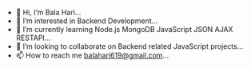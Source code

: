- 👋 Hi, I’m Bala Hari...
- 👀 I’m interested in Backend Development...
- 🌱 I’m currently learning Node.js MongoDB JavaScript JSON AJAX RESTAPI...
- 💞️ I’m looking to collaborate on Backend related JavaScript projects...
- 📫 How to reach me balahari619@gmail.com...

<!---
agiratech-balahari/agiratech-balahari is a ✨ special ✨ repository because its `README.md` (this file) appears on your GitHub profile.
You can click the Preview link to take a look at your changes.
--->
